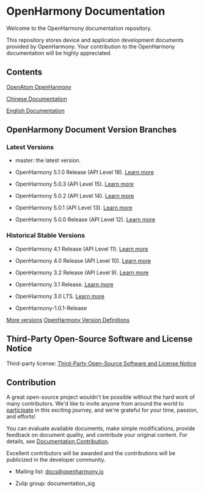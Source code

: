 # OpenHarmony Documentation

Welcome to the OpenHarmony documentation repository.

This repository stores device and application development documents provided by OpenHarmony. Your contribution to the OpenHarmony documentation will be highly appreciated.

## Contents

[OpenAtom OpenHarmony](https://www.openharmony.cn/docs?navId=3&navName=OpenHarmony%20Documentation%20Overview)

[Chinese Documentation](zh-cn/readme.md)

[English Documentation](en/readme.md)

## OpenHarmony Document Version Branches

### Latest Versions

 - master: the latest version.

 - OpenHarmony 5.1.0 Release (API Level 18). [Learn more](en/release-notes/OpenHarmony-v5.1.0-release.md)

 - OpenHarmony 5.0.3 (API Level 15). [Learn more](en/release-notes/OpenHarmony-v5.0.3-release.md)

 - OpenHarmony 5.0.2 (API Level 14). [Learn more](en/release-notes/OpenHarmony-v5.0.2-release.md)

 - OpenHarmony 5.0.1 (API Level 13). [Learn more](en/release-notes/OpenHarmony-v5.0.1-release.md)

 - OpenHarmony 5.0.0 Release (API Level 12). [Learn more](en/release-notes/OpenHarmony-v5.0.0-release.md)


### Historical Stable Versions

 - OpenHarmony 4.1 Release (API Level 11). [Learn more](en/release-notes/OpenHarmony-v4.1-release.md)

 - OpenHarmony 4.0 Release (API Level 10). [Learn more](en/release-notes/OpenHarmony-v4.0-release.md)

 - OpenHarmony 3.2 Release (API Level 9). [Learn more](en/release-notes/OpenHarmony-v3.2-release.md)
   
 - OpenHarmony 3.1 Release. [Learn more](en/release-notes/OpenHarmony-v3.1-release.md)

 - OpenHarmony 3.0 LTS. [Learn more](en/release-notes/OpenHarmony-v3.0-LTS.md)

 - OpenHarmony-1.0.1-Release

[More versions](en/release-notes/)
[OpenHarmony Version Definitions](en/release-notes/release-definitions/Release-version-definitions.md)


## Third-Party Open-Source Software and License Notice

Third-party license: [Third-Party Open-Source Software and License Notice](en/contribute/open-source-software-and-license-notice.md)

## Contribution

A great open-source project wouldn't be possible without the hard work of many contributors. We'd like to invite anyone from around the world to  [participate](en/contribute/how-to-contribute.md)  in this exciting journey, and we're grateful for your time, passion, and efforts!

You can evaluate available documents, make simple modifications, provide feedback on document quality, and contribute your original content. For details, see  [Documentation Contribution](en/contribute/documentation-contribution.md).

Excellent contributors will be awarded and the contributions will be publicized in the developer community.

- Mailing list: docs@openharmony.io

- Zulip group: documentation_sig